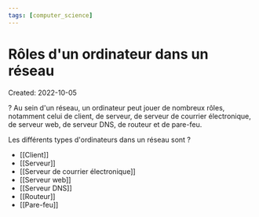 ```yaml
---
tags: [computer_science] 
---
```

# Rôles d'un ordinateur dans un réseau
Created: 2022-10-05

?
Au sein d'un réseau, un ordinateur peut jouer de nombreux rôles, notamment celui de client, de serveur, de serveur de courrier électronique, de serveur web, de serveur DNS, de routeur et de pare-feu.
<!--SR:!2024-09-06,396,230-->

Les différents types d'ordinateurs dans un réseau sont
?
- [[Client]]
- [[Serveur]]
- [[Serveur de courrier électronique]]
- [[Serveur web]]
- [[Serveur DNS]]
- [[Routeur]]
- [[Pare-feu]]
<!--SR:!2024-04-13,26,130-->